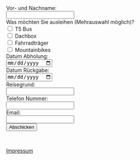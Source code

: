 
<html>
<body>
<form action="https://fabform.io/f/3b9UXPJ" method="post">
  <label for="fullName">Vor- und Nachname:</label><br>
  <input name="fullName" type="text" required>
  <br>
  Was möchten Sie ausleihen (Mehrauswahl möglich)?
  <br>
  <input type="checkbox" id="vehicle1" name="T5Bus" value="T5Bus">
  <label for="T5Bus"> T5 Bus</label><br>
  <input type="checkbox" id="vehicle2" name="Dachbox" value="Dachbox">
  <label for="Dachbox"> Dachbox</label><br>
  <input type="checkbox" id="vehicle3" name="Traeger" value="Traeger">
  <label for="Traeger"> Fahrradträger</label><br>
  <input type="checkbox" id="vehicle3" name="bikes" value="Bikes">
  <label for="bikes"> Mountainbikes</label>
  <br>
  <label for="abholung">Datum Abholung:</label><br>
  <input name="abholung" type="date" required>
  <br>
  <label for="rueckgabe">Datum Rückgabe:</label><br>
  <input name="rueckgabe" type="date" required>
  <br>
    <label for="grund">Reisegrund:</label><br>
  <input name="grund" type="text" required>
  <br>
    <label for="telefon">Telefon Nummer:</label><br>
  <input name="telefon" type="tel" required>
  <br>
  <label for="email">Email:</label><br>
  <input name="email" type="email" required>
  <br>
  <button type="submit">Abschicken</button>
</form>
  <br>
</body>
</html>


[Impressum](./Impressum.html)
